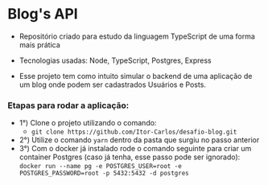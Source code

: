 # Blog's API

* Repositório criado para estudo da linguagem TypeScript de uma forma mais prática

* Tecnologias usadas: Node, TypeScript, Postgres, Express

* Esse projeto tem como intuito simular o backend de uma aplicação de um blog onde podem ser cadastrados Usuários e Posts.


### Etapas para rodar a aplicação:
* 1°) Clone o projeto utilizando o comando:
  - `git clone https://github.com/Itor-Carlos/desafio-blog.git`
* 2°) Utilize o comando `yarn` dentro da pasta que surgiu no passo anterior
* 3°) Com o docker já instalado rode o comando seguinte para criar um container Postgres (caso já tenha, esse passo pode ser ignorado): `docker run --name pg -e POSTGRES_USER=root -e POSTGRES_PASSWORD=root -p 5432:5432 -d postgres`
